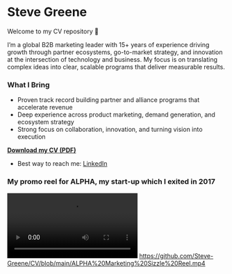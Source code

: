 # Steve Greene  

Welcome to my CV repository 👋  

I’m a global B2B marketing leader with 15+ years of experience driving growth through partner ecosystems, go-to-market strategy, and innovation at the intersection of technology and business. My focus is on translating complex ideas into clear, scalable programs that deliver measurable results.  

### What I Bring 
- Proven track record building partner and alliance programs that accelerate revenue  
- Deep experience across product marketing, demand generation, and ecosystem strategy  
- Strong focus on collaboration, innovation, and turning vision into execution  

**[Download my CV (PDF)](./Steve%20Greene_Global%20Marketing%20Leader.pdf)**
- Best way to reach me: [LinkedIn](https://www.linkedin.com/in/stevegreene)

### My promo reel for ALPHA, my start-up which I exited in 2017

![ALPHA Marketing Sizzle Reel](./ALPHA%20Marketing%20Sizzle%20Reel.mp4)
https://github.com/Steve-Greene/CV/blob/main/ALPHA%20Marketing%20Sizzle%20Reel.mp4
